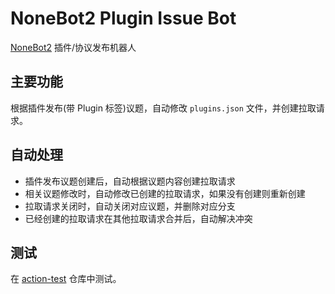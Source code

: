 # NoneBot2 Plugin Issue Bot

[NoneBot2](https://github.com/nonebot/nonebot2) 插件/协议发布机器人

## 主要功能

根据插件发布(带 Plugin 标签)议题，自动修改 `plugins.json` 文件，并创建拉取请求。

## 自动处理

- 插件发布议题创建后，自动根据议题内容创建拉取请求
- 相关议题修改时，自动修改已创建的拉取请求，如果没有创建则重新创建
- 拉取请求关闭时，自动关闭对应议题，并删除对应分支
- 已经创建的拉取请求在其他拉取请求合并后，自动解决冲突

## 测试

在 [action-test](https://github.com/he0119/action-test) 仓库中测试。
